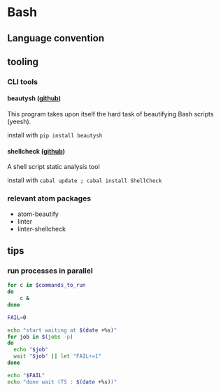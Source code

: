 # Bash

## Language convention

## tooling

### CLI tools

#### beautysh ([github](https://github.com/bemeurer/beautysh))

This program takes upon itself the hard task of beautifying Bash scripts (yeesh).

install with `pip install beautysh`

#### shellcheck ([github](https://github.com/koalaman/shellcheck))

A shell script static analysis tool

install with `cabal update ; cabal install ShellCheck`

### relevant atom packages

- atom-beautify
- linter
- linter-shellcheck

## tips

### run processes in parallel

```bash
for c in $commands_to_run
do
    c &
done

FAIL=0

echo "start waiting at $(date +%s)"
for job in $(jobs -p)
do
  echo "$job"
  wait "$job" || let "FAIL+=1"
done

echo "$FAIL"
echo "done wait (TS : $(date +%s))"
```
